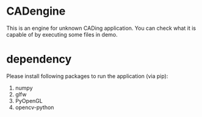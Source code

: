 # CADengine
This is an engine for unknown CADing application.
You can check what it is capable of by executing some files in demo.

# dependency
Please install following packages to run the application (via pip):
1. numpy
2. glfw
3. PyOpenGL
4. opencv-python
